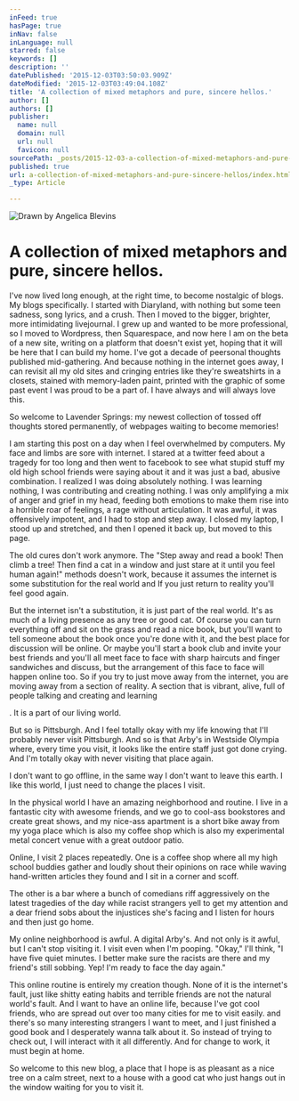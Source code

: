 ```yaml
---
inFeed: true
hasPage: true
inNav: false
inLanguage: null
starred: false
keywords: []
description: ''
datePublished: '2015-12-03T03:50:03.909Z'
dateModified: '2015-12-03T03:49:04.108Z'
title: 'A collection of mixed metaphors and pure, sincere hellos.'
author: []
authors: []
publisher:
  name: null
  domain: null
  url: null
  favicon: null
sourcePath: _posts/2015-12-03-a-collection-of-mixed-metaphors-and-pure-sincere-hellos.md
published: true
url: a-collection-of-mixed-metaphors-and-pure-sincere-hellos/index.html
_type: Article

---
```

![Drawn by Angelica Blevins](https://the-grid-user-content.s3-us-west-2.amazonaws.com/3a3abdf4-3040-410b-a624-36c091df393a.jpg)

# 

# 

# A collection of mixed metaphors and pure, sincere hellos.

I've now lived long enough, at the right time, to become nostalgic of blogs.  My blogs specifically.  I started with Diaryland, with nothing but some teen sadness, song lyrics, and a crush.  Then I moved to the bigger, brighter, more intimidating livejournal.  I grew up and wanted to be more professional, so I moved to Wordpress, then Squarespace, and now here I am on the beta of a new site, writing on a platform that doesn't exist yet, hoping that it will be here that I can build my home.  I've got a decade of peersonal thoughts published mid-gathering.  And because nothing in the internet goes away, I can revisit all my old sites and cringing entries like they're sweatshirts in a closets, stained with memory-laden paint, printed with the graphic of some past event I was proud to be a part of.  I have always and will always love this.  

So welcome to Lavender Springs: my newest collection of  tossed off thoughts stored permanently, of webpages waiting to become  memories! 

I am starting this post on a day when I feel overwhelmed by computers.  My face and limbs are sore with internet.  I stared at a twitter feed about a tragedy for too long and then went to facebook to see what stupid stuff my old high school friends were saying about it and it was just a bad, abusive combination.   I realized I was doing absolutely nothing.  I was learning nothing, I was contributing and creating nothing.  I was only amplifying a mix of anger and grief in my head, feeding both emotions to make them rise into a horrible roar of feelings, a rage without articulation.  It was awful, it was offensively impotent, and I  had to stop and  step away.  I closed my laptop, I stood up and stretched, and then I opened it back up, but moved to this page.

The old cures don't work anymore.  The "Step away and read a book! Then climb a tree! Then find a cat in a window and just stare at it until you feel human again!" methods doesn't work, because it assumes the internet is some substitution for the real world and If you just return to reality you'll feel good again.

But the internet isn't a substitution, it is just part of the real world.  It's as much of a living presence as any tree or good cat.  Of course you can turn everything off and sit on the grass and read a nice book, but you'll want to tell someone about the book once you're done with it, and the best place for discussion will be  online.  Or maybe you'll start a book club and invite your best friends and you'll all meet face to face with sharp haircuts and finger sandwiches and discuss, but the arrangement of this face to face will happen online too.  So if you try to just move away from the internet, you are moving away from a section of reality.   A section that is vibrant, alive, full of people talking and creating and learning

.  It is a part of our living world.

But so is Pittsburgh.  And I feel totally okay with my life knowing that I'll probably never visit Pittsburgh.  And so is that Arby's in Westside Olympia where, every time you visit, it looks like the entire staff just got done crying.  And I'm totally okay with never visiting that place again.

I don't want to go offline, in the same way I don't want to leave this earth.  I like this world,  I just need to change the places I visit.  

In the physical world I have an amazing neighborhood and routine.  I live in a fantastic city with awesome friends, and we go to cool-ass bookstores and create great shows, and my nice-ass apartment is a short bike away from my yoga place which is also my coffee shop which is also my experimental metal concert venue with a great outdoor patio.  

Online, I visit 2 places repeatedly.  One is a  coffee shop where all my high school buddies gather and loudly shout their opinions on race while waving hand-written articles they found and I sit in a corner and scoff.

The other is a bar where a bunch of comedians riff  aggressively on the latest tragedies of the day while racist strangers yell to get my attention and a dear friend sobs about the injustices she's facing and I listen for hours and then just go home.  

My online neighborhood is awful.  A digital Arby's.  And not only is it awful, but I can't stop visiting it.  I visit even when I'm pooping.  "Okay," I'll think, "I have five quiet minutes.  I better make sure the racists are there and my friend's still sobbing.  Yep! I'm ready to face the day again."

This online routine is entirely my creation though.  None of it is the internet's fault, just like shitty eating habits and terrible friends are not the natural world's fault.  And I want to have an online life, because I've got cool friends, who are spread out over too many cities for me to visit easily.  and there's so many interesting strangers I want to meet, and I  just finished a good book and I desperately wanna talk about it.  So instead of trying to check out, I will interact with it all differently.   And for change to work,  it must begin at home.    

So welcome to this new blog, a place that I hope is as pleasant as a nice tree on a calm street, next to a house with a good cat who just hangs out in the window waiting for you to visit it.